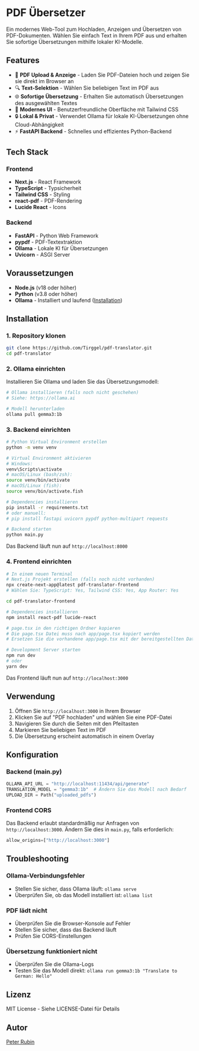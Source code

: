 # PDF Übersetzer

Ein modernes Web-Tool zum Hochladen, Anzeigen und Übersetzen von PDF-Dokumenten. Wählen Sie einfach Text in Ihrem PDF aus und erhalten Sie sofortige Übersetzungen mithilfe lokaler KI-Modelle.

## Features

- 📄 **PDF Upload & Anzeige** - Laden Sie PDF-Dateien hoch und zeigen Sie sie direkt im Browser an
- 🔍 **Text-Selektion** - Wählen Sie beliebigen Text im PDF aus
- 🌐 **Sofortige Übersetzung** - Erhalten Sie automatisch Übersetzungen des ausgewählten Textes
- 🎨 **Modernes UI** - Benutzerfreundliche Oberfläche mit Tailwind CSS
- 🔒 **Lokal & Privat** - Verwendet Ollama für lokale KI-Übersetzungen ohne Cloud-Abhängigkeit
- ⚡ **FastAPI Backend** - Schnelles und effizientes Python-Backend

## Tech Stack

### Frontend
- **Next.js** - React Framework
- **TypeScript** - Typsicherheit
- **Tailwind CSS** - Styling
- **react-pdf** - PDF-Rendering
- **Lucide React** - Icons

### Backend
- **FastAPI** - Python Web Framework
- **pypdf** - PDF-Textextraktion
- **Ollama** - Lokale KI für Übersetzungen
- **Uvicorn** - ASGI Server

## Voraussetzungen

- **Node.js** (v18 oder höher)
- **Python** (v3.8 oder höher)
- **Ollama** - Installiert und laufend ([Installation](https://ollama.ai))

## Installation

### 1. Repository klonen

```bash
git clone https://github.com/Tirggel/pdf-translator.git
cd pdf-translator
```

### 2. Ollama einrichten

Installieren Sie Ollama und laden Sie das Übersetzungsmodell:

```bash
# Ollama installieren (falls noch nicht geschehen)
# Siehe: https://ollama.ai

# Modell herunterladen
ollama pull gemma3:1b
```

### 3. Backend einrichten

```bash
# Python Virtual Environment erstellen
python -m venv venv

# Virtual Environment aktivieren
# Windows:
venv\Scripts\activate
# macOS/Linux (bash/zsh):
source venv/bin/activate
# macOS/Linux (fish):
source venv/bin/activate.fish

# Dependencies installieren
pip install -r requirements.txt
# oder manuell:
# pip install fastapi uvicorn pypdf python-multipart requests

# Backend starten
python main.py
```

Das Backend läuft nun auf `http://localhost:8000`

### 4. Frontend einrichten

```bash
# In einem neuen Terminal
# Next.js Projekt erstellen (falls noch nicht vorhanden)
npx create-next-app@latest pdf-translator-frontend
# Wählen Sie: TypeScript: Yes, Tailwind CSS: Yes, App Router: Yes

cd pdf-translator-frontend

# Dependencies installieren
npm install react-pdf lucide-react

# page.tsx in den richtigen Ordner kopieren
# Die page.tsx Datei muss nach app/page.tsx kopiert werden
# Ersetzen Sie die vorhandene app/page.tsx mit der bereitgestellten Datei

# Development Server starten
npm run dev
# oder
yarn dev
```

Das Frontend läuft nun auf `http://localhost:3000`

## Verwendung

1. Öffnen Sie `http://localhost:3000` in Ihrem Browser
2. Klicken Sie auf "PDF hochladen" und wählen Sie eine PDF-Datei
3. Navigieren Sie durch die Seiten mit den Pfeiltasten
4. Markieren Sie beliebigen Text im PDF
5. Die Übersetzung erscheint automatisch in einem Overlay

## Konfiguration

### Backend (main.py)

```python
OLLAMA_API_URL = "http://localhost:11434/api/generate"
TRANSLATION_MODEL = "gemma3:1b"  # Ändern Sie das Modell nach Bedarf
UPLOAD_DIR = Path("uploaded_pdfs")
```

### Frontend CORS

Das Backend erlaubt standardmäßig nur Anfragen von `http://localhost:3000`. Ändern Sie dies in `main.py`, falls erforderlich:

```python
allow_origins=["http://localhost:3000"]
```

## Troubleshooting

### Ollama-Verbindungsfehler
- Stellen Sie sicher, dass Ollama läuft: `ollama serve`
- Überprüfen Sie, ob das Modell installiert ist: `ollama list`

### PDF lädt nicht
- Überprüfen Sie die Browser-Konsole auf Fehler
- Stellen Sie sicher, dass das Backend läuft
- Prüfen Sie CORS-Einstellungen

### Übersetzung funktioniert nicht
- Überprüfen Sie die Ollama-Logs
- Testen Sie das Modell direkt: `ollama run gemma3:1b "Translate to German: Hello"`

## Lizenz

MIT License - Siehe LICENSE-Datei für Details

## Autor

[Peter Rubin](https://github.com/Tirggel)

